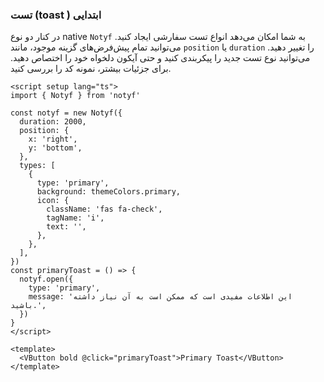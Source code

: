 ### تست (toast ) ابتدایی

در کنار دو نوع native `Notyf` به شما امکان می‌دهد انواع تست سفارشی ایجاد کنید. می‌توانید تمام پیش‌فرض‌های گزینه موجود، مانند `position` یا `duration` را تغییر دهید. می‌توانید نوع تست جدید را پیکربندی کنید و حتی آیکون دلخواه خود را اختصاص دهید.
برای جزئیات بیشتر، نمونه کد را بررسی کنید.

<!--code-->

```vue
<script setup lang="ts">
import { Notyf } from 'notyf'

const notyf = new Notyf({
  duration: 2000,
  position: {
    x: 'right',
    y: 'bottom',
  },
  types: [
    {
      type: 'primary',
      background: themeColors.primary,
      icon: {
        className: 'fas fa-check',
        tagName: 'i',
        text: '',
      },
    },
  ],
})
const primaryToast = () => {
  notyf.open({
    type: 'primary',
    message: 'این اطلاعات مفیدی است که ممکن است به آن نیاز داشته باشید.',
  })
}
</script>

<template>
  <VButton bold @click="primaryToast">Primary Toast</VButton>
</template>
```

<!--/code-->
